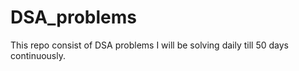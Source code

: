 # DSA_problems
This repo consist of DSA problems I will be solving daily till 50 days continuously.
